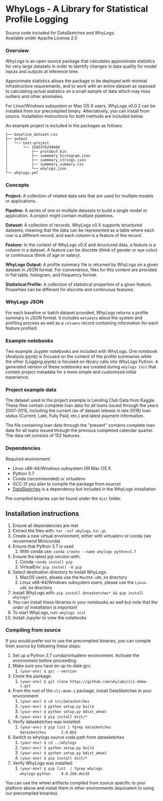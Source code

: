 # WhyLogs - A Library for Statistical Profile Logging

Source code included for DataSketches and WhyLogs.  
Available under Apache License 2.0

### Overview

WhyLogs is an open source package that calculates approximate statistics for very large datasets in order to identify changes in data quality for model inputs and outputs at inference time.  

Approximate statistics allows the package to be deployed with minimal infrastructure requirements, and to work with an entire dataset as opposed to calculating actual statistics on a small sample of data which may miss outliers and other anomalies.  

For Linux/Windows subsystem or Mac OS X users, WhyLogs v0.0.2 can be installed from our precompiled binary. Alternatively, you can install from source. Installation instructions for both methods are included below.

An example project is included in the packages as follows:

    ├── baseline_dataset.csv
    ├── output
    │   └── test-project
    │       └── 1595376294660
    │           ├── protobuf.bin
    │           ├── summmary_histogram.json
    │           ├── summmary_strings.json
    │           ├── summmary_summary.csv
    │           └── whylogs.json
    └── whylogs.yml

### Concepts

**Project:** A collection of related data sets that are used for multiple models or applications.

**Pipeline:** A series of one or multiple datasets to build a single model or application. A project might contain multiple pipelines.

**Dataset:** A collection of records. WhyLogs v0.X supports structured datasets; meaning that the data can be represented as a table where each row is a different record, and each column is a feature of the record. 

**Feature:** In the context of WhyLogs v0.X and structured data, a feature is a column in a dataset. A feature can be discrete (think of gender or eye color) or continuous (think of age or salary). 

**WhyLogs Output:** A profile summary file is returned by WhyLogs on a given dataset in JSON format. For convenience, files for this content are provided in flat table, histogram, and frequency format.

**Statistical Profile:** A collection of statistical properties of a given feature. Properties can be different for discrete and continuous features. 

### WhyLogs JSON

For each baseline or batch dataset provided, WhyLogs returns a profile summary in JSON format. It includes `metadata` about the system and profiling process as well as a `columns` record containing information for each feature profiled.

### Example notebooks

Two example Juypter notebooks are included with WhyLogs. One notebook (Analysis.ipynb) is focused on the content of the profile summaries while the other (Logging.ipynb) is focused on library calls into WhyLogs Python. A generated version of these notebooks are created during `whylogs init` that contain project metadata for a more simple and customized initial experience.

### Project example data

The dataset used in the project example is Lending Club Data from Kaggle. These files contain complete loan data for all loans issued through the years 2007-2015, including the current (as of dataset release in late 2018) loan status (Current, Late, Fully Paid, etc.) and latest payment information.

The file containing loan data through the "present" contains complete loan data for all loans issued through the previous completed calendar quarter. The data set consists of 152 features. 

### Dependencies
Required environment:
- Linux x86-64/Windows subsystem OR Mac OS X
- Python 3.7
- Conda (recommended) or virtualenv
- GCC (if you plan to compile the package from source)
- [DataSketches](https://datasketches.apache.org/) is  a dependency but included in the WhyLogs installation

Pre-compiled binaries can be found under the `dist` folder. 

## Installation instructions

1. Ensure all dependencies are met
2. Extract the files with: `tar -xzf whylogs.tar.gz`
3. Create a new virtual environment, either with virtualenv or conda (we recommend Miniconda)
4. Ensure that Python 3.7 is used
   1. With conda use: `conda create --name whylogs python=3.7`
5. Ensure the latest pip version with:
   1. Conda: `conda install pip` 
   2. VirtualEnv: `pip install -U pip`
6. Select destination directory to install WhyLogs:
   1. MacOS users, please use the `MacOSX-x86_64` directory
   2. Linux x86-64/Windows subsystem users, please use the `Linux-x86_64` directory
7. Install WhyLogs with: `pip install datasketches* && pip install whylogs*`
8. You can install these libraries in your notebooks as well but note that *the order of installation is important*
9. To start WhyLogs, run: `whylogs init`
10. Install Jupyter to view the notebooks

### Compiling from source

If you would prefer not to use the precompiled binaries, you can compile from source by following these steps:
1. Set up a Python 3.7 conda/virtualenv environment. Activate the environment before proceeding.
2. Make sure you have an up-to-date gcc
   1. `(your-env) $ gcc --version `
3. Clone the package:
   1. `(your-env) $ git clone https://github.com/whylabs/cli-demo-1.git`
4. From the root of the `cli-demo-1` package, install DataSketches in your environment:
   1. `(your-env) $ cd src/datasketches`
   2. `(your-env) $ python setup.py build`
   3. `(your-env) $ python setup.py bdist_wheel`
   4. `(your-env) $ pip install dist/*`
5. Verify datasketches was installed:
   1. `(your-env) $ pip list | fgrep datasketches` <br> `datasketches       2.0.0b3`
6. Switch to whylogs source code path from datasketches
   1. `(your-env) $ cd ../whylogs`
   2. `(your-env) $ python setup.py build`
   3. `(your-env) $ python setup.py bdist_wheel`
   4. `(your-env) $ pip install dist/*`
7. Verify WhyLogs was installed:
   1. `(your-env) $ pip list  | fgrep whylogs`<br>`whylogs-python     0.0.2b0.dev10`

You can use the wheel artifacts compiled from source specific to your platform above and install them in other environments (equivalent to using our precompiled binaries).
